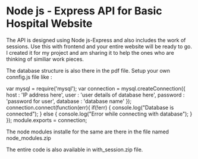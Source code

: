 # Node js - Express API for Basic Hospital Website

The API is designed using Node js-Express and also includes the work of sessions. Use this with frontend and your entire website will be ready to go.
I created it for my project and am sharing it to help the ones who are thinking of similiar work pieces.

The database structure is also there in the pdf file.
Setup your own connfig.js file like : 

var mysql      = require('mysql');
var connection = mysql.createConnection({
  host     : 'IP address here',
  user     : 'user details of database here',
  password : 'password for user',
  database : 'database name'
});
connection.connect(function(err){
if(!err) {
    console.log("Database is connected");
} else {
    console.log("Error while connecting with database");
}
});
module.exports = connection;


The node modules installe for the same are there in the file named node_modules.zip


The entire code is also available in with_session.zip file.
